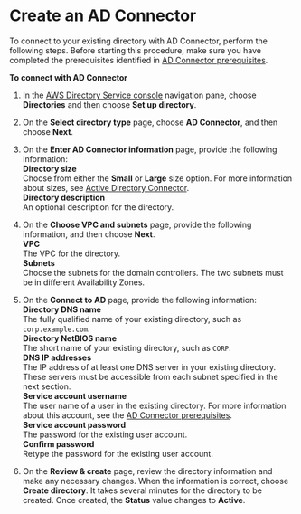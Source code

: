 # Create an AD Connector<a name="create_ad_connector"></a>

To connect to your existing directory with AD Connector, perform the following steps\. Before starting this procedure, make sure you have completed the prerequisites identified in [AD Connector prerequisites](prereq_connector.md)\.

**To connect with AD Connector**

1. In the [AWS Directory Service console](https://console.aws.amazon.com/directoryservicev2/) navigation pane, choose **Directories** and then choose **Set up directory**\.

1. On the **Select directory type** page, choose **AD Connector**, and then choose **Next**\.

1. On the **Enter AD Connector information** page, provide the following information:  
**Directory size**  
Choose from either the **Small** or **Large** size option\. For more information about sizes, see [Active Directory Connector](directory_ad_connector.md)\.  
**Directory description**  
An optional description for the directory\.

1. On the **Choose VPC and subnets** page, provide the following information, and then choose **Next**\.  
**VPC**  
The VPC for the directory\.  
**Subnets**  
Choose the subnets for the domain controllers\. The two subnets must be in different Availability Zones\. 

1. On the **Connect to AD** page, provide the following information:  
**Directory DNS name**  
The fully qualified name of your existing directory, such as `corp.example.com`\.  
**Directory NetBIOS name**  
The short name of your existing directory, such as `CORP`\.  
**DNS IP addresses**  
The IP address of at least one DNS server in your existing directory\. These servers must be accessible from each subnet specified in the next section\.  
**Service account username**  
The user name of a user in the existing directory\. For more information about this account, see the [AD Connector prerequisites](prereq_connector.md)\.  
**Service account password**  
The password for the existing user account\.  
**Confirm password**  
Retype the password for the existing user account\.

1. On the **Review & create** page, review the directory information and make any necessary changes\. When the information is correct, choose **Create directory**\. It takes several minutes for the directory to be created\. Once created, the **Status** value changes to **Active**\.